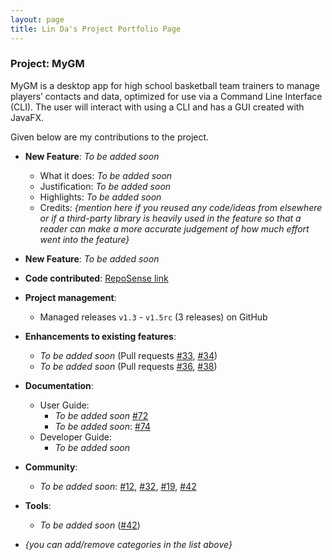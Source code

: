 ```yaml
---
layout: page
title: Lin Da's Project Portfolio Page
---
```


### Project: MyGM

MyGM is a desktop app for high school basketball team trainers to manage players’ contacts and data, optimized for use
via a Command Line Interface (CLI). The user will interact with using a CLI and has a GUI created with JavaFX.

Given below are my contributions to the project.

* **New Feature**: _To be added soon_
    * What it does: _To be added soon_
    * Justification: _To be added soon_
    * Highlights: _To be added soon_
    * Credits: *{mention here if you reused any code/ideas from elsewhere or if a third-party library is heavily used in the feature so that a reader can make a more accurate judgement of how much effort went into the feature}*

* **New Feature**: _To be added soon_

* **Code contributed**: [RepoSense link]()

* **Project management**:
    * Managed releases `v1.3` - `v1.5rc` (3 releases) on GitHub

* **Enhancements to existing features**:
    * _To be added soon_ (Pull requests [\#33](), [\#34]())
    * _To be added soon_ (Pull requests [\#36](), [\#38]())

* **Documentation**:
    * User Guide:
        * _To be added soon_ [\#72]()
        * _To be added soon_: [\#74]()
    * Developer Guide:
        * _To be added soon_

* **Community**:
    * _To be added soon_: [\#12](), [\#32](), [\#19](), [\#42]()
    
* **Tools**:
    * _To be added soon_ ([\#42]())

* _{you can add/remove categories in the list above}_